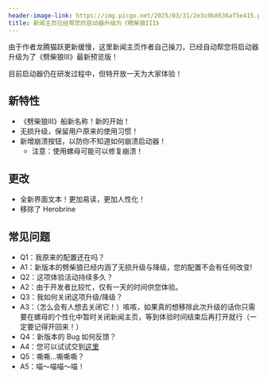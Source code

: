 ```yaml
---
header-image-link: https://img.picgo.net/2025/03/31/2e3c0b8636af5e415.png
title: 新闻主页已经帮您的启动器升级为《劈柴狼III》
---
```

由于作者龙腾猫跃更新缓慢，这里新闻主页作者自己操刀，已经自动帮您将启动器升级为了《劈柴狼III》最新预览版！

目前启动器仍在研发过程中，但特开放一天为大家体验！

## 新特性
* 《劈柴狼III》船新名称！新的开始！
* 无损升级，保留用户原来的使用习惯！
* 新增崩溃按钮，以防你不知道如何崩溃启动器！
    * 注意：使用螺母可能可以修复崩溃！

## 更改
* 全新界面文本！更加易读，更加人性化！
* 移除了 Herobrine 

## 常见问题
* Q1：我原来的配置还在吗？
* A1：新版本的劈柴狼已经内涵了无损升级与降级，您的配置不会有任何改变!
* Q2：这项体验活动持续多久？
* A2：由于开发者比较忙，仅有一天的时间供您体验。
* Q3：我如何关闭这项升级/降级？
* A3：（怎么会有人想去关闭它！）咳咳，如果真的想移除此次升级的话你只需要在螺母的个性化中暂时关闭新闻主页，等到体验时间结束后再打开就行（一定要记得开回来！）
* Q4：新版本的 Bug 如何反馈？
* A4：您可以试试交到[这里](https://b23.tv/grbTKJS)
* Q5：嘶嘶...嘶嘶嘶？
* A5：喵～喵喵～喵！